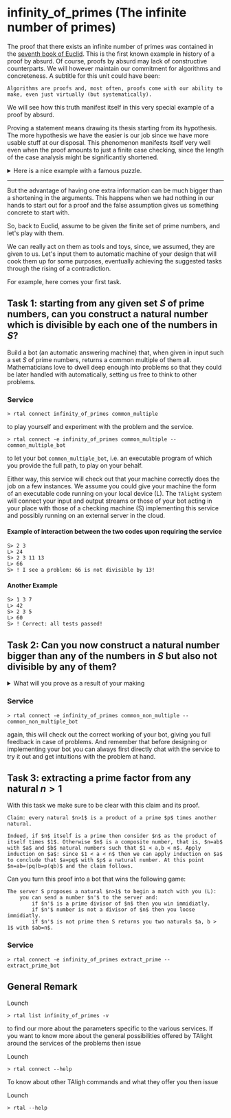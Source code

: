 # infinity_of_primes (The infinite number of primes)

The proof that there exists an infinite number of primes was contained in the [seventh book of Euclid](https://mathcs.clarku.edu/~djoyce/elements/bookVII/bookVII.html).
This is the first known example in history of a proof by absurd. Of course, proofs by absurd may lack of constructive counterparts. We will however maintain our commitment for algorithms and concreteness. A subtitle for this unit could have been:

    Algorithms are proofs and, most often, proofs come with our ability to make, even just virtually (but systematically).

We will see how this truth manifest itself in this very special example of a proof by absurd.

Proving a statement means drawing its thesis starting from its hypothesis. The more hypothesis we have the easier is our job since we have more usable stuff at our disposal. This phenomenon manifests itself very well even when the proof amounts to just a finite case checking, since the length of the case analysis might be significantly shortened.

<details>
  <summary>Here is a nice example with a famous puzzle.</summary>
Three explorers got captured by a tribe of cannibals.
They woke up tied up at three different poles disposed in circuit so that each on of them could see the other two and the hat that was posed on their heads.
The tribal chief explained them that 5 hats, two black ones and three white ones had been sanctified by him, and then two of them had been randomly picked up and burnt, whereas the other three were sitting on their heads. He then proposed to one of the prisoners:

> if you can tell me the color of the hat on your head I will set you free. If you attempt and fail you will die in the most terrible pains and regret. However, you can also give up and in that case I will cut off your head so that no pain will be with you.

The prisoner thought about it attentively but then, in great sweat and despair, asked the grace to be killed but not tortured.

After this, the very same story repeated with the second prisoner.

And then came your turn: you are the third prisoner and know that both hats on the other two prisoners were white.

What shall you answer?

<details>
  <summary>Here is the correct answer:</summary>
The hat on your head is white.
You can be sure of this by assuming that no one would have asked to be killed in case he knew for sure.
Organize then your own proof of the fact that your hat is white, and try to be short.

<details>
  <summary>Here is a short proof:</summary>
  If the hat was black (absurd) then the second man asked would have known for sure his hat was white for othrwise the first man would have known for sure his hat was white.
</details>
</details>

</details>

___
But the advantage of having one extra information can be much bigger than a shortening in the arguments. This happens when we had nothing in our hands to start out for a proof and the false assumption gives us something concrete to start with.


So, back to Euclid, assume to be given _the_ finite set of prime numbers, and let's play with them.

We can really act on them as tools and toys, since, we assumed, they are given to us. Let's input them to automatic machine of your design that will cook them up for some purposes, eventually achieving the suggested tasks through the rising of a contradiction.

For example, here comes your first task.

## Task 1: starting from any given set $S$ of prime numbers, can you construct a natural number which is divisible by each one of the numbers in $S$?

Build a bot (an automatic answering machine) that, when given in input such a set $S$ of prime numbers, returns a common multiple of them all. Mathematicians love to dwell deep enough into problems so that they could be later handled with automatically, setting us free to think to other problems.

### Service

```t
> rtal connect infinity_of_primes common_multiple
```

to play yourself and experiment with the problem and the service.

```t
> rtal connect -e infinity_of_primes common_multiple -- common_multiple_bot
```

to let your bot `common_multiple_bot`, i.e. an executable program of which you provide the full path, to play on your behalf.

Either way, this service will check out that your machine correctly does the job on a few instances. We assume you could give your machine the form of an executable code running on your local device (L). The `TAlight` system will connect your input and output streams or those of your bot acting in your place with those of a checking machine (S) implementing this service and possibly running on an external server in the cloud.

#### Example of interaction between the two codes upon requiring the service

```t
S> 2 3
L> 24
S> 2 3 11 13
L> 66
S> ! I see a problem: 66 is not divisible by 13!
```

#### Another Example

```t
S> 1 3 7
L> 42
S> 2 3 5
L> 60
S> ! Correct: all tests passed!
```

## Task 2: Can you now construct a natural number bigger than any of the numbers in $S$ but also not divisible by any of them?

<details>
<summary>What will you prove as a result of your making</summary>
With your bot (an automatic answering machine) you have proven that there exists an infinite number of primes.

    Fact: there exists an infinite number of primes.

Here is why:

Assume not. Let $P$ be the finite set of prime numbers. Let $n$ be the number that your bot returns when you feed it with $S=P$.
Then $n>1$ and is not divisible by any of the primes in $P$.
We now exploit the following claim (if you are unsure about the truth of the claim we will investigate it more closely in Task 3).

    Claim: every natural $n>1$ is a product of a prime $p$ times another natural.
    
By the above claim, we know we can write $n=pn'$ where $p$ is a prime and $n'$ is some natural.
Clarly, no prime in $P$ divides $p$ otherwise it would also devide $n$.
As such, $p$ is a new prime, different from any prime in $P$.  
</details>


### Service

```t
> rtal connect -e infinity_of_primes common_non_multiple -- common_non_multiple_bot
```

again, this will check out the correct working of your bot, giving you full feedback in case of problems.
And remember that before designing or implementing your bot you can always first directly chat with the service to try it out and get intuitions with the problem at hand.

## Task 3: extracting a prime factor from any natural $n>1$

With this task we make sure to be clear with this claim and its proof.

    Claim: every natural $n>1$ is a product of a prime $p$ times another natural.
    
    Indeed, if $n$ itself is a prime then consider $n$ as the product of itself times $1$. Otherwise $n$ is a composite number, that is, $n=ab$ with $a$ and $b$ natural numbers such that $1 < a,b < n$. Apply induction on $a$: since $1 < a < n$ then we can apply induction on $a$ to conclude that $a=pq$ with $p$ a natural number. At this point $n=ab=(pq)b=p(qb)$ and the claim follows.

Can you turn this proof into a bot that wins the following game:

    The server S proposes a natural $n>1$ to begin a match with you (L):
        you can send a number $n'$ to the server and:
            if $n'$ is a prime divisor of $n$ then you win immidiatly.
            if $n'$ number is not a divisor of $n$ then you loose immidiatly.
            if $n'$ is not prime then S returns you two naturals $a, b > 1$ with $ab=n$.  

### Service

```t
> rtal connect -e infinity_of_primes extract_prime -- extract_prime_bot
```

## General Remark

Lounch

```t
> rtal list infinity_of_primes -v
```

to find our more about the parameters specific to the various services.
If you want to know more about the general possibilities offered by TAlight around the services of the problems then issue

Lounch

```t
> rtal connect --help
```

To know about other TAligh commands and what they offer you then issue

Lounch

```t
> rtal --help
```